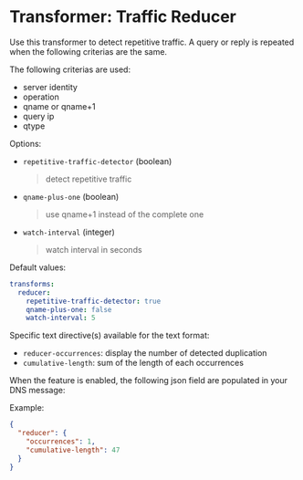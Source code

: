 
# Transformer: Traffic Reducer

Use this transformer to detect repetitive traffic.
A query or reply is repeated when the following criterias are the same.

The following criterias are used:

- server identity
- operation
- qname or qname+1
- query ip
- qtype

Options:

- `repetitive-traffic-detector` (boolean)
  > detect repetitive traffic

- `qname-plus-one` (boolean)
  > use qname+1 instead of the complete one

- `watch-interval` (integer)
  > watch interval in seconds

Default values:

```yaml
transforms:
  reducer:
    repetitive-traffic-detector: true
    qname-plus-one: false
    watch-interval: 5
```

Specific text directive(s) available for the text format:

- `reducer-occurrences`: display the number of detected duplication
- `cumulative-length`: sum of the length of each occurrences

When the feature is enabled, the following json field are populated in your DNS message:

Example:

```json
{
  "reducer": {
    "occurrences": 1,
    "cumulative-length": 47
  }
}
```
